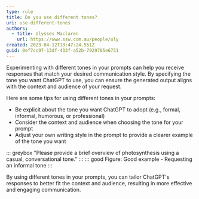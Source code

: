 ```yaml
---
type: rule
title: Do you use different tones?
uri: use-different-tones
authors:
  - title: Ulysses Maclaren
    url: https://www.ssw.com.au/people/uly
created: 2023-04-12T13:47:24.551Z
guid: 0ef7cc97-13df-433f-a52b-7929705e6731
---
```

Experimenting with different tones in your prompts can help you receive responses that match your desired communication style. By specifying the tone you want ChatGPT to use, you can ensure the generated output aligns with the context and audience of your request.           

<!--endintro-->
 
Here are some tips for using different tones in your prompts:
* Be explicit about the tone you want ChatGPT to adopt (e.g., formal, informal, humorous, or professional)
* Consider the context and audience when choosing the tone for your prompt
* Adjust your own writing style in the prompt to provide a clearer example of the tone you want
 
::: greybox
"Please provide a brief overview of photosynthesis using a casual, conversational tone."
:::
::: good
Figure: Good example - Requesting an informal tone
:::

By using different tones in your prompts, you can tailor ChatGPT's responses to better fit the context and audience, resulting in more effective and engaging communication.